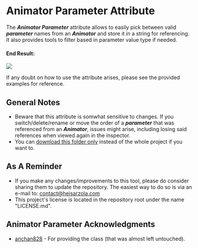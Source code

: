 # Animator Parameter Attribute
The ***Animator Parameter*** attribute allows to easily pick between valid ***parameter*** names from an ***Animator*** and store it in a string for referencing. It also provides tools to filter based in parameter value type if needed.

#### End Result:

![](https://github.com/heisarzola/Unity-Development-Tools/blob/master/Attributes/Animator%20Parameter/Animator%20Parameter.gif)

If any doubt on how to use the attribute arises, please see the provided examples for reference.

## General Notes
* Beware that this attribute is somwhat sensitive to changes. If you switch/delete/rename or move the order of a ***parameter*** that was referenced from an ***Animator***, issues might arise, including losing said references when viewed again in the inspector.	
* You can [download this folder only](https://minhaskamal.github.io/DownGit/#/home?url=https://github.com/heisarzola/Unity-Development-Tools/tree/master/Attributes/Animator%20Parameter) instead of the whole project if you want to.

## As A Reminder 
* If you make any changes/improvements to this tool, please do consider sharing them to update the repository. The easiest way to do so is via an e-mail to: contact@heisarzola.com
* This project's license is located in the repository root under the name "LICENSE.md".

## Animator Parameter Acknowledgments

* [anchan828](https://github.com/anchan828/property-drawer-collection/tree/master/AnimatorParameter) - For providing the class (that was almost left untouched).